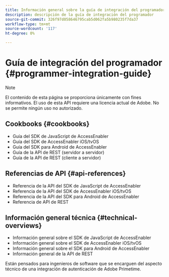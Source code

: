 ```yaml
---
title: Información general sobre la guía de integración del programador
description: descripción de la guía de integración del programador
source-git-commit: 326f97d058646795cab5d062fa5b980235f7da37
workflow-type: tm+mt
source-wordcount: '117'
ht-degree: 0%

---
```




# Guía de integración del programador {#programmer-integration-guide}


>[!NOTE]
>
>El contenido de esta página se proporciona únicamente con fines informativos. El uso de esta API requiere una licencia actual de Adobe. No se permite ningún uso no autorizado.

## Cookbooks {#cookbooks}

* Guía del SDK de JavaScript de AccessEnabler 
* Guía del SDK de AccessEnabler iOS/tvOS
* Guía del SDK para Android de AccessEnabler
* Guía de la API de REST (servidor a servidor)
* Guía de la API de REST (cliente a servidor)

## Referencias de API {#api-references}

* Referencia de la API del SDK de JavaScript de AccessEnabler
* Referencia de la API del SDK de AccessEnabler iOS/tvOS
* Referencia de la API del SDK para Android de AccessEnabler
* Referencia de API de REST

## Información general técnica {#technical-overviews}

* Información general sobre el SDK de JavaScript de AccessEnabler
* Información general sobre el SDK de AccessEnabler iOS/tvOS
* Información general sobre el SDK para Android de AccessEnabler
* Información general de la API de REST

Están pensados para ingenieros de software que se encarguen del aspecto técnico de una integración de autenticación de Adobe Primetime.

<!--

>[!MORELIKETHIS]
>
>* Entitlement Flow
>* Programmer Use Cases
>* Error Reporting
>* Identifying Protected Resources
>* Temp Pass
>* Integrating the Media Token Verifier
>* User Metadata
>* Tracking Data in Adobe Primetime authentication
-->